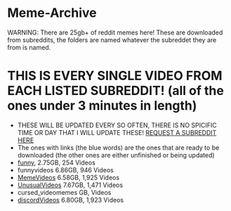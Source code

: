 # Meme-Archive
WARNING: There are 25gb+ of reddit memes here!
These are downloaded from subreddits, the folders are named whatever the subreddet they are from is named.

# THIS IS EVERY SINGLE VIDEO FROM EACH LISTED SUBREDDIT! (all of the ones under 3 minutes in length)
 - THESE WILL BE UPDATED EVERY SO OFTEN, THERE IS NO SPICIFIC TIME OR DAY THAT I WILL UPDATE THESE!
[REQUEST A SUBREDDIT HERE](https://discord.gg/n44zjAr6RV)
 - The ones with links (the blue words) are the ones that are ready to be downloaded (the other ones are either unfinished or being updated)
 - [funny](https://drive.google.com/file/d/1LaLJHliotuK_rZP2Ks8L0EfDk0fBXL_M/view?usp=sharing), 2.75GB, 254 Videos
 - funnyvideos 6.86GB, 946 Videos
 - [MemeVideos](https://drive.google.com/file/d/1Zy8xcfT1-r29hNGI8ptdDaOyuxjGBDrb/view?usp=sharing) 6.58GB, 1,925 Videos
 - [UnusualVideos](https://drive.google.com/file/d/1MAWr8lOaO1x4t5Hh2hhQk8q6VAkZrWT_/view?usp=sharing) 7.67GB, 1,471 Videos
 - cursed_videomemes GB,  Videos
 - [discordVideos](https://drive.google.com/file/d/1gwxLvVbZ5qug5v4PR5QWQuw2LzkMAmFt/view?usp=sharing) 6.80GB, 1,923 Videos
